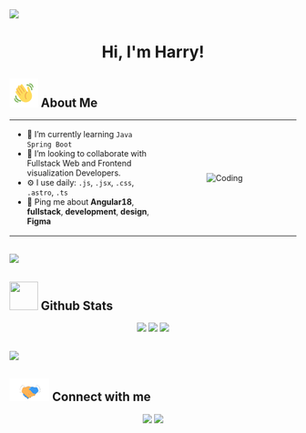 <img src="https://github.com/sourabmaity/sourabmaity/blob/main/header_.png" >


<h1 align="center">
Hi, I'm Harry!
</h1>

## <img src="https://raw.githubusercontent.com/ashu-guo/ashu-guo/main/assets/wave.gif" width="50px" height="50px"></img> About Me
<table align="center">
<tr border="none">
<td width="50%" align="left">

<!-- 🔭 I’m currently working on `webgis` Development.-->
- 🌱 I’m currently learning `Java Spring Boot`
- 👯 I’m looking to collaborate with Fullstack Web and Frontend visualization Developers.
- ⚙️ I use daily: `.js`, `.jsx`, `.css`, `.astro`, `.ts`
- 💬 Ping me about **Angular18**, **fullstack**, **development**, **design**, **Figma**
</td>

<td width="50%" align="center">
  <img align="center" alt="Coding" width="450" src="https://repository-images.githubusercontent.com/588181932/e36ec678-7984-4cdd-8e4c-a3932772ff8e">
</td>

</tr>
</table>

</br> 
<img src="https://user-images.githubusercontent.com/73097560/115834477-dbab4500-a447-11eb-908a-139a6edaec5c.gif">

## <img src="https://media2.giphy.com/media/QssGEmpkyEOhBCb7e1/giphy.gif?cid=ecf05e47a0n3gi1bfqntqmob8g9aid1oyj2wr3ds3mg700bl&rid=giphy.gif" width="50px" height="50px"> Github Stats
<p align="center">
<img src="http://github-profile-summary-cards.vercel.app/api/cards/profile-details?username=H4rr1ss&theme=react">	
<img src="http://github-profile-summary-cards.vercel.app/api/cards/repos-per-language?username=H4rr1ss&theme=react">	
<img src="http://github-profile-summary-cards.vercel.app/api/cards/stats?username=H4rr1ss&theme=react">	
</p>

</br> 
<img src="https://user-images.githubusercontent.com/73097560/115834477-dbab4500-a447-11eb-908a-139a6edaec5c.gif">

## <img src='https://raw.githubusercontent.com/ashu-guo/ashu-guo/main/assets/handshake.gif' width="70px" height="40px"> Connect with me

<p align="center">
  <a href="https://www.linkedin.com/in/harry-gomez-78602b315"><img src="https://img.shields.io/badge/linkedin-0077B5.svg?style=for-the-badge&logo=linkedin&logoColor=ffffff"/></a>       
  <a href="mailto:harry.usac20@gmail.com?subject=[GitHub]%20🔥%20profile%20contact&body=Hola"><img src="https://img.shields.io/badge/e‑mail-D14836.svg?style=for-the-badge&logo=GMail&logoColor=ffffff"/></a>

</p>

